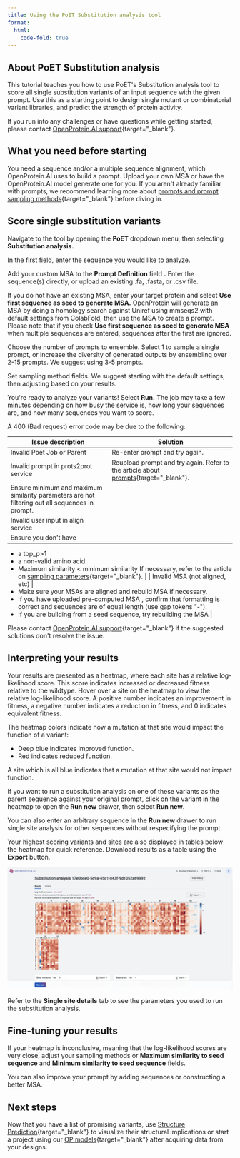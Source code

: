 ```yaml
---
title: Using the PoET Substitution analysis tool
format:
  html:
    code-fold: true
---
```


## About PoET Substitution analysis

This tutorial teaches you how to use PoET's Substitution analysis tool to score all single substitution variants of an input sequence with the given prompt. Use this as a starting point to design single mutant or combinatorial variant libraries, and predict the strength of protein activity.

If you run into any challenges or have questions while getting started, please contact [OpenProtein.AI support](https://www.openprotein.ai/contact){target="_blank"}.

## What you need before starting

You need a sequence and/or a multiple sequence alignment, which OpenProtein.AI uses to build a prompt. Upload your own MSA or have the OpenProtein.AI model generate one for you. If you aren't already familiar with prompts, we recommend learning more about [prompts and prompt sampling methods](./prompts.md){target="_blank"} before diving in.

## Score single substitution variants

Navigate to the tool by opening the **PoET** dropdown menu, then selecting **Substitution analysis.**

In the first field, enter the sequence you would like to analyze.

Add your custom MSA to the **Prompt Definition** field **.** Enter the sequence(s) directly, or upload an existing .fa, .fasta, or .csv file.

If you do not have an existing MSA, enter your target protein and select **Use first sequence as seed to generate MSA.** OpenProtein will generate an MSA by doing a homology search against Uniref using mmseqs2 with default settings from ColabFold, then use the MSA to create a prompt. Please note that if you check **Use first sequence as seed to generate MSA** when multiple sequences are entered, sequences after the first are ignored.

Choose the number of prompts to ensemble. Select 1 to sample a single prompt, or increase the diversity of generated outputs by ensembling over 2-15 prompts. We suggest using 3-5 prompts.

Set sampling method fields. We suggest starting with the default settings, then adjusting based on your results.

You're ready to analyze your variants! Select **Run.** The job may take a few minutes depending on how busy the service is, how long your sequences are, and how many sequences you want to score.

A 400 (Bad request) error code may be due to the following:

| **Issue description** | **Solution** |
| --- | --- |
| Invalid Poet Job or Parent | Re-enter prompt and try again. |
| Invalid prompt in prots2prot service | Reupload prompt and try again. Refer to the article about [prompts](/prompts){target="_blank"}.
Ensure minimum and maximum similarity parameters are not filtering out all sequences in prompt. |
| Invalid user input in align service
 | Ensure you don't have
- a top\_p\>1
- a non-valid amino acid
- Maximum similarity \< minimum similarity
If necessary, refer to the article on [sampling parameters](./prompts.md#prompt-sampling-definitions){target="_blank"}. |
| Invalid MSA (not aligned, etc) |
- Make sure your MSAs are aligned and rebuild MSA if necessary.
- If you have uploaded pre-computed MSA , confirm that formatting is correct and sequences are of equal length (use gap tokens "-").
- If you are building from a seed sequence, try rebuilding the MSA
 |

Please contact [OpenProtein.AI support](https://www.openprotein.ai/contact){target="_blank"} if the suggested solutions don't resolve the issue.

## Interpreting your results

Your results are presented as a heatmap, where each site has a relative log-likelihood score. This score indicates increased or decreased fitness relative to the wildtype. Hover over a site on the heatmap to view the relative log-likelihood score. A positive number indicates an improvement in fitness, a negative number indicates a reduction in fitness, and 0 indicates equivalent fitness.

The heatmap colors indicate how a mutation at that site would impact the function of a variant:

- Deep blue indicates improved function.
- Red indicates reduced function.

A site which is all blue indicates that a mutation at that site would not impact function.

If you want to run a substitution analysis on one of these variants as the parent sequence against your original prompt, click on the variant in the heatmap to open the **Run new** drawer, then select **Run new**.

You can also enter an arbitrary sequence in the **Run new** drawer to run single site analysis for other sequences without respecifying the prompt.

Your highest scoring variants and sites are also displayed in tables below the heatmap for quick reference. Download results as a table using the **Export** button.

![](./img/sub-analysis-1.png)

Refer to the **Single site details** tab to see the parameters you used to run the substitution analysis.

## Fine-tuning your results

If your heatmap is inconclusive, meaning that the log-likelihood scores are very close, adjust your sampling methods or **Maximum similarity to seed sequence** and **Minimum similarity to seed sequence** fields.

You can also improve your prompt by adding sequences or constructing a better MSA.

## Next steps

Now that you have a list of promising variants, use [Structure Prediction](../structure-prediction/using-structure-prediction.md){target="_blank"} to visualize their structural implications or start a project using our [OP models](../opmodels/index.md){target="_blank"} after acquiring data from your designs.